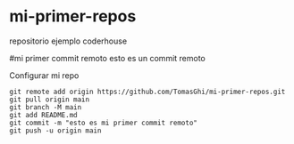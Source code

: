 # mi-primer-repos
repositorio ejemplo coderhouse

 #mi primer commit remoto
 esto es un commit remoto

Configurar mi repo

```
git remote add origin https://github.com/TomasGhi/mi-primer-repos.git
git pull origin main
git branch -M main
git add README.md
git commit -m "esto es mi primer commit remoto"
git push -u origin main


